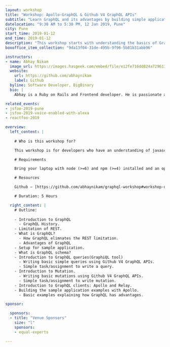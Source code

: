```yaml
---
layout: workshop
title: "Workshop: Apollo-GraphQL & Github V4 GraphQL APIs"
subtitle: "Learn GraphQL and its advantages by building simple application with Apollo."
datelocation: "9:30 AM to 5:30 PM, 12 Jan 2019, Pune"
city: Pune
start_time: 2019-01-12
end_time: 2019-01-12
description: "This workshop starts with understanding the basics of GraphQL Schema before exploring how to use \"Apollo-Graphql\", best practices and introduction to quires and Github V4 GraphQL APIs while building an application."
boxoffice_item_collection: "9da13f04-31de-495b-9f96-5b81b31abb96"

instructors:
- name: Abhay Nikam
  image_url: https://images.hasgeek.com/embed/file/e12fe716dd824a7296130c1ce272084d
  website:
    url: https://github.com/abhaynikam
    label: Github
  byline: Software Developer, BigBinary
  bio: |
    Abhay is a Ruby on Rails and Frontend developer. He is passionate about learning new technologies and tries to contribute to the open-source community. Abhay loves basketball and is a huge fan of Golden State Warriors NBA team. He also loves travelling and playing outdoor sports like basketball, cricket.

related_events:
- jsfoo-2019-pune
- jsfoo-2019-voice-enabled-with-alexa
- reactfoo-2019

overview:
  left_content: |
    
    # Who is this workshop for?

    This workshop is for developers who have an understanding of javascript, looking to get started with GraphQL & Apollo.

    # Requirements

    Bring your laptop with node (>=6) and npm (>=4) installed and an open mind :)

    # Resources

    Github – [https://github.com/abhaynikam/graphql-workshop#workshop-on-graphql-using-apollo](https://github.com/abhaynikam/graphql-workshop#workshop-on-graphql-using-apollo){:target="_blank"}

    # Duration: 5 Hours

  right_content: |
    # Outline:
    
    - Introduction to GraphQL 
      - GraphQL History.
    - Limitation of REST.
    - What is GraphQL?
      - How GraphQL elimnates the REST limitation.
      - Advantages of GraphQL
    - Setup for sample application.
    - What is GraphQL schema?
    - Introduction to GraphQL queries(GraphiQL tool)
      - Writing basic simple queries using Github V4 GraphQL APIs.
      - Simple task/assignment to write a query.
    - Introduction to Mutation.
      - Writing basic mutations using Github V4 GraphQL APIs.
      - Simple task/assignment to write mutation.
    - Introduction to GraphQL clients: Apollo and Relay. 
    - Building the sample application examples with Apollo.
      - Basic examples explaining how GraphQL has advantages. 

sponsor:

  sponsors:
  - title: "Venue Sponsors"
    size: "l"
    sponsors:
    - equal-experts

---
```

